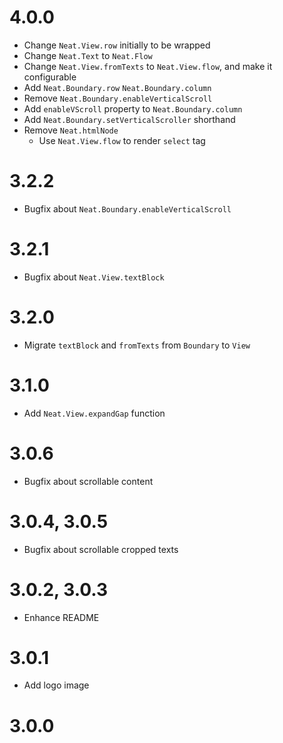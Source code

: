 # 4.0.0

* Change `Neat.View.row` initially to be wrapped
* Change `Neat.Text` to `Neat.Flow`
* Change `Neat.View.fromTexts` to `Neat.View.flow`, and make it configurable
* Add `Neat.Boundary.row` `Neat.Boundary.column`
* Remove `Neat.Boundary.enableVerticalScroll`
* Add `enableVScroll` property to `Neat.Boundary.column`
* Add `Neat.Boundary.setVerticalScroller` shorthand
* Remove `Neat.htmlNode`
    * Use `Neat.View.flow` to render `select` tag

# 3.2.2

* Bugfix about `Neat.Boundary.enableVerticalScroll`

# 3.2.1

* Bugfix about `Neat.View.textBlock`

# 3.2.0

* Migrate `textBlock` and `fromTexts` from `Boundary` to `View`

# 3.1.0

* Add `Neat.View.expandGap` function

# 3.0.6

* Bugfix about scrollable content

# 3.0.4, 3.0.5

* Bugfix about scrollable cropped texts

# 3.0.2, 3.0.3

* Enhance README

# 3.0.1

* Add logo image

# 3.0.0
